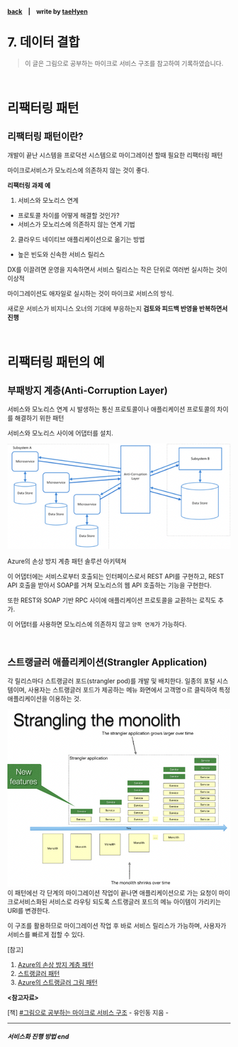 #### [back](../../README.md) &nbsp;&nbsp; | &nbsp;&nbsp; write by [taeHyen][taeHyen]

# 7. 데이터 결합

> 이 글은 그림으로 공부하는 마이크로 서비스 구조를 참고하여 기록하였습니다.

<br>

# 리팩터링 패턴

## 리팩터링 패턴이란?

개발이 끝난 시스템을 프로덕션 시스템으로 마이그레이션 할때 필요한 리팩터링 패턴

마이크로서비스가 모노리스에 의존하지 않는 것이 좋다.

**리팩터링 과제 예**

1) 서비스와 모노리스 연계

- 프로토콜 차이를 어떻게 해결할 것인가?
- 서비스가 모노리스에 의존하지 않는 연계 기법

2) 클라우드 네이티브 애플리케이션으로 옮기는 방법

- 높은 빈도와 신속한 서비스 릴리스

DX를 이끌려면 운영을 지속하면서 서비스 릴리스는 작은 단위로 여러번 실시하는 것이 이상적

마이그레이션도 애자일로 실시하는 것이 마이크로 서비스의 방식.

새로운 서비스가 비지니스 오너의 기대에 부응하는지 **검토와 피드백 반영을 반복하면서 진행**

<br>

# 리팩터링 패턴의 예

## 부패방지 계층(Anti-Corruption Layer)

서비스와 모노리스 연계 시 발생하는 통신 프로토콜이나 애플리케이션 프로토콜의 차이를 해결하기 위한 패턴

서비스와 모노리스 사이에 어댑터를 설치.

<p align="center" style="margin: 0 auto">
    <img src="../../images/4.9/azure1.png">
</p>

Azure의 손상 방지 계층 패턴 솔루션 아키텍쳐

이 어댑터에는 서비스로부터 호출되는 인터페이스로서 REST API를 구현하고, REST API 호출을 받아서 SOAP를 거쳐 모노리스의 웹 API 호출하는 기능을 구현한다.

또한 REST와 SOAP 기반 RPC 사이에 애플리케이션 프로토콜을 교환하는 로직도 추가.

이 어댑터를 사용하면 모노리스에 의존하지 않고 `양쪽 연계`가 가능하다.

<br>

## 스트랭글러 애플리케이션(Strangler Application)

각 릴리스마다 스트랭글러 포드(strangler pod)를 개발 및 배치한다. 일종의 포털 시스템이며, 사용자는 스트랭글러 포드가 제공하는 메뉴 화면에서 고객명ㅇ르 클릭하여 특정 애플리케이션을 이용하는 것.

<p align="center" style="margin: 0 auto">
    <img src="../../images/4.9/strangler.png">
</p>
이 패턴에선 각 단계의 마이그레이션 작업이 끝나면 애플리케이션으로 가는 요청이 마이크로서비스화된 서비스로 라우팅 되도록 스트랭글러 포드의 메뉴 아이템이 가리키는 URI를 변경한다.

이 구조를 활용하므로 마이그레이션 작업 후 바로 서비스 릴리스가 가능하며, 사용자가 서비스를 빠르게 접할 수 있다.

[참고]

1. [Azure의 손상 방지 계층 패턴](https://learn.microsoft.com/ko-kr/azure/architecture/patterns/anti-corruption-layer)
2. [스트랭글러 패턴](https://sas-study.tistory.com/460)
3. [Azure의 스트랭글러 그림 패턴](https://learn.microsoft.com/ko-kr/azure/architecture/patterns/strangler-fig)

<strong><참고자료></strong>

[책] [#그림으로 공부하는 마이크로 서비스 구조][그림으로공부하는마이크로서비스구조] - 유인동 지음 -

---

##### 서비스화 진행 방법 end

[그림으로공부하는마이크로서비스구조]: http://www.yes24.com/Product/Goods/111090165?pid=123487&cosemkid=go16600967225125417&gclid=CjwKCAiAmuKbBhA2EiwAxQnt7wiLm4muh4dSpMTm6uRoMe1c8NRvwC6LLp_gwg6L5Mo9trXbgCwm7BoCbqoQAvD_BwE
[sangcho]: https://github.com/SangchoKim
[taeHyen]: https://github.com/rlaxogus0517
[sangkyeng]: https://github.com/sksk713
